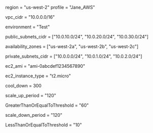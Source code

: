 region  = "us-west-2"
profile = "Jane_AWS"

vpc_cidr = "10.0.0.0/16"

environment = "Test"

public_subnets_cidr = ["10.0.10.0/24", "10.0.20.0/24", "10.0.30.0/24"]

availability_zones = ["us-west-2a", "us-west-2b", "us-west-2c"]

private_subnets_cidr = ["10.0.0.0/24", "10.0.1.0/24", "10.0.2.0/24"]

ec2_ami = "ami-0abcdef1234567890"

ec2_instance_type = "t2.micro"

cool_down = 300

scale_up_period = "120"

GreaterThanOrEqualToThreshold = "60"

scale_down_period = "120"

LessThanOrEqualToThreshold = "10"
